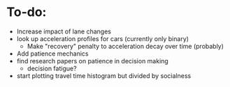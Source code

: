 # To-do:
* Increase impact of lane changes
* look up acceleration profiles for cars (currently only binary)
    * Make "recovery" penalty to acceleration decay over time (probably)
* Add patience mechanics
* find research papers on patience in decision making
    * decision fatigue?
* start plotting travel time histogram but divided by socialness
